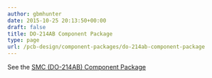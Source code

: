 ```yaml
---
author: gbmhunter
date: 2015-10-25 20:13:50+00:00
draft: false
title: DO-214AB Component Package
type: page
url: /pcb-design/component-packages/do-214ab-component-package
---
```


See the [SMC (DO-214AB) Component Package](/pcb-design/component-packages/smc-do-214ab-component-package)

